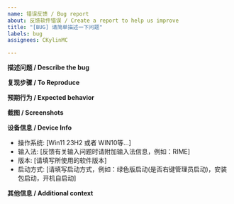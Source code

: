```yaml
---
name: 错误反馈 / Bug report
about: 反馈软件错误 / Create a report to help us improve
title: "[BUG] 请简单描述一下问题"
labels: bug
assignees: CKylinMC

---
```


<!--在开始之前，请先一句话简单且一目了然地描述一下你的问题，填写在上方标题处，感谢-->

**描述问题 / Describe the bug**
<!--请在此行下方描述你发现软件存在的问题-->

**复现步骤 / To Reproduce**
<!--请大致按照这个格式：
1. 前往 '...' 界面
2. 点击 '....'
3. 滚动到 '....'
4. 看到问题
这个格式在此行下面描述一下复现问题的步骤-->

**预期行为 / Expected behavior**
<!--描述一下你预期应该是什么行为，软件哪里与预期不同-->

**截图 / Screenshots**
<!--截图是了解问题的重要方式，请尽可能附带几张截图来辅助定位问题，注意给关键信息打码-->

**设备信息 / Device Info**
<!--了解使用者的使用环境可以辅助定位，请在保障个人隐私的情况下尽可能填写信息-->
 - 操作系统: [Win11 23H2 或者 WIN10等...]
 - 输入法: [反馈有关输入问题时请附加输入法信息，例如：RIME]
 - 版本: [请填写所使用的软件版本]
- 启动方式: [请填写启动方式，例如：绿色版启动(是否右键管理员启动)，安装包启动，开机自启动]

**其他信息 / Additional context**
<!--如果你觉得有任何其他信息要说明，请在此行下面说明-->